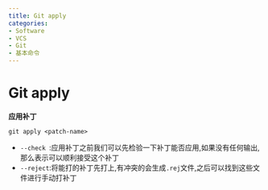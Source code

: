 ```yaml
---
title: Git apply
categories:
- Software
- VCS
- Git
- 基本命令
---
```

# Git apply

**应用补丁**

```
git apply <patch-name>
```

- `--check `:应用补丁之前我们可以先检验一下补丁能否应用,如果没有任何输出,那么表示可以顺利接受这个补丁
- `--reject`:将能打的补丁先打上,有冲突的会生成`.rej`文件,之后可以找到这些文件进行手动打补丁　